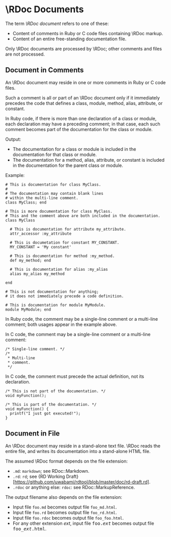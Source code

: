 # \RDoc Documents

The term _\RDoc_ _document_ refers to one of these:

- Content of comments in Ruby or C code files
  containing \RDoc markup.
- Content of an entire free-standing documentation file.

Only \RDoc documents are processed by \RDoc;
other comments and files are not processed.

## Document in Comments

An \RDoc document may reside in one or more comments
in Ruby or C code files.

Such a comment is all or part of an \RDoc document
only if it immediately precedes the code that defines
a class, module, method, alias, attribute, or constant.

In Ruby code, if there is more than one declaration of a class or module,
each declaration may have a preceding comment;
in that case, each such comment becomes part of the documentation
for the class or module.

Output:

- The documentation for a class or module
  is included in the documentation for that class or module.
- The documentation for a method, alias, attribute, or constant
  is included in the documentation for the parent class or module.

Example:

```
# This is documentation for class MyClass.
#
# The documentation may contain blank lines
# within the multi-line comment.
class MyClass; end

# This is more documentation for class MyClass.
# This and the comment above are both included in the documentation.
class MyClass

  # This is documentation for attribute my_attribute.
  attr_accessor :my_attribute

  # This is documetation for constant MY_CONSTANT.
  MY_CONSTANT = 'My constant'

  # This is documentation for method :my_method.
  def my_method; end

  # This is documentation for alias :my_alias
  alias my_alias my_method

end

# This is not documentation for anything;
# it does not immediately precede a code definition.

# This is documentation for module MyModule.
module MyModule; end
```

In Ruby code, the comment may be a single-line comment
or a multi-line comment;
both usages appear in the example above.

In C code, the comment may be a single-line comment
or a multi-line comment:

```
/* Single-line comment. */
/*
 * Multi-line
 * comment.
 */
```

In C code, the comment must precede the actual definition,
not its declaration.

```
/* This is not part of the documentation. */
void myFunction();

/* This is part of the documentation. */
void myFunction() {
  printf("I just got executed!");
}
```

## Document in File

An \RDoc document may reside in a stand-alone text file.
\RDoc reads the entire file,
and writes its documentation into a stand-alone HTML file.

The assumed \RDoc format depends on the file extension:

- `.md`: `markdown`; see RDoc::Markdown.
- `.rd`: `rd`; see {RD Working Draft}[https://github.com/uwabami/rdtool/blob/master/doc/rd-draft.rd].
- `.rdoc` or anything else: `rdoc`: see RDoc::MarkupReference.

The output filename also depends on the file extension:

- Input file `foo.md` becomes output file `foo_md.html`.
- Input file `foo.rd` becomes output file `foo_rd.html`.
- Input file `foo.rdoc` becomes output file `foo_foo.html`.
- For any other extension _ext_,
  input file <tt>foo.<i>ext</i></tt> becomes output file <tt>foo_<i>ext</i>.html</tt>.

